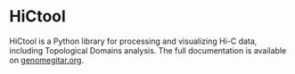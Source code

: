 # HiCtool

HiCtool is a Python library for processing and visualizing Hi-C data, including Topological Domains analysis.
The full documentation is available on [genomegitar.org](https:genomegitar.org).
